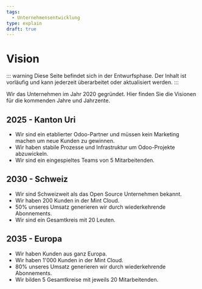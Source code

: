 ```yaml
---
tags:
  - Unternehmensentwicklung
type: explain
draft: true
---
```

# Vision

::: warning
Diese Seite befindet sich in der Entwurfsphase. Der Inhalt ist vorläufig und kann jederzeit überarbeitet oder aktualisiert werden.
:::

Wir das Unternehmen im Jahr 2020 gegründet. Hier finden Sie die Visionen für die kommenden Jahre und Jahrzente.

## 2025 - Kanton Uri

- Wir sind ein etablierter Odoo-Partner und müssen kein Marketing machen um neue Kunden zu gewinnen.
- Wir haben stabile Prozesse und Infrastruktur um Odoo-Projekte abzuwickeln.
- Wir sind ein eingespieltes Teams von 5 Mitarbeitenden.

## 2030 - Schweiz

* Wir sind Schweizweit als das Open Source Unternehmen bekannt.
* Wir haben 200 Kunden in der Mint Cloud.
* 50% unseres Umsatz generieren wir durch wiederkehrende Abonnements.
* Wir sind ein Gesamtkreis mit 20 Leuten.

## 2035 - Europa

* Wir haben Kunden aus ganz Europa.
* Wir haben 1'000 Kunden in der Mint Cloud.
* 80% unseres Umsatz generieren wir durch wiederkehrende Abonnements.
* Wir bilden 5 Gesamtkreise mit jeweils 20 Mitarbeitenden.